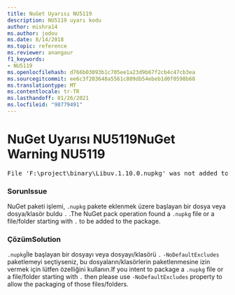 ```yaml
---
title: NuGet Uyarısı NU5119
description: NU5119 uyarı kodu
author: mishra14
ms.author: jodou
ms.date: 8/14/2018
ms.topic: reference
ms.reviewer: anangaur
f1_keywords:
- NU5119
ms.openlocfilehash: d766b03093b1c705ee1a23d9b67f2cb4c47cb3ea
ms.sourcegitcommit: ee6c3f203648a5561c809db54ebeb1d0f0598b68
ms.translationtype: MT
ms.contentlocale: tr-TR
ms.lasthandoff: 01/26/2021
ms.locfileid: "98779491"
---
```

# <a name="nuget-warning-nu5119"></a><span data-ttu-id="0bc26-103">NuGet Uyarısı NU5119</span><span class="sxs-lookup"><span data-stu-id="0bc26-103">NuGet Warning NU5119</span></span>
<pre>File 'F:\project\binary\Libuv.1.10.0.nupkg' was not added to the package. Files and folders starting with '.' or ending with '.nupkg' are excluded by default. To include this file, use -NoDefaultExcludes from the commandline</pre>

### <a name="issue"></a><span data-ttu-id="0bc26-104">Sorun</span><span class="sxs-lookup"><span data-stu-id="0bc26-104">Issue</span></span>

<span data-ttu-id="0bc26-105">NuGet paketi işlemi, `.nupkg` pakete eklenmek üzere başlayan bir dosya veya dosya/klasör buldu `.` .</span><span class="sxs-lookup"><span data-stu-id="0bc26-105">The NuGet pack operation found a `.nupkg` file or a file/folder starting with `.` to be added to the package.</span></span>


### <a name="solution"></a><span data-ttu-id="0bc26-106">Çözüm</span><span class="sxs-lookup"><span data-stu-id="0bc26-106">Solution</span></span>

<span data-ttu-id="0bc26-107">`.nupkg`İle başlayan bir dosyayı veya dosyayı/klasörü `.` `-NoDefaultExcludes` paketlemeyi seçtiyseniz, bu dosyaların/klasörlerin paketlenmesine izin vermek için lütfen özelliğini kullanın.</span><span class="sxs-lookup"><span data-stu-id="0bc26-107">If you intent to package a `.nupkg` file or a file/folder starting with `.` then please use `-NoDefaultExcludes` property to allow the packaging of those files/folders.</span></span>

